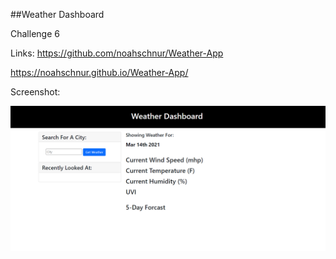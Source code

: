 ##Weather Dashboard

Challenge 6

Links:
https://github.com/noahschnur/Weather-App

https://noahschnur.github.io/Weather-App/

Screenshot:

![Alt text](./Weather-Dashboard.png?raw=true "Weather Dashboard")
